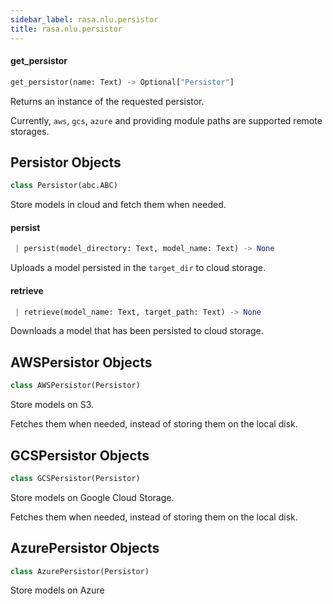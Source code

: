 ```yaml
---
sidebar_label: rasa.nlu.persistor
title: rasa.nlu.persistor
---
```

#### get\_persistor

```python
get_persistor(name: Text) -> Optional["Persistor"]
```

Returns an instance of the requested persistor.

Currently, `aws`, `gcs`, `azure` and providing module paths are supported remote
storages.

## Persistor Objects

```python
class Persistor(abc.ABC)
```

Store models in cloud and fetch them when needed.

#### persist

```python
 | persist(model_directory: Text, model_name: Text) -> None
```

Uploads a model persisted in the `target_dir` to cloud storage.

#### retrieve

```python
 | retrieve(model_name: Text, target_path: Text) -> None
```

Downloads a model that has been persisted to cloud storage.

## AWSPersistor Objects

```python
class AWSPersistor(Persistor)
```

Store models on S3.

Fetches them when needed, instead of storing them on the local disk.

## GCSPersistor Objects

```python
class GCSPersistor(Persistor)
```

Store models on Google Cloud Storage.

Fetches them when needed, instead of storing them on the local disk.

## AzurePersistor Objects

```python
class AzurePersistor(Persistor)
```

Store models on Azure

